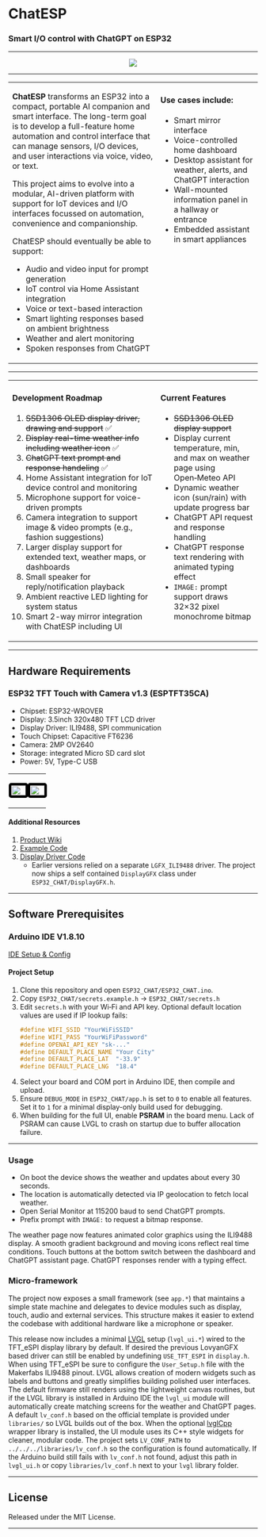 <h1 align="left" class="rainbow">ChatESP</h1>
<h3 align="left">Smart I/O control with ChatGPT on ESP32</h3>

---

<p align="center">
  <img src="chatESP-banner.gif">
</p>

---

<table>
  <tr>
    <td style="vertical-align:top; width:60%">

**ChatESP** transforms an ESP32 into a compact, portable AI companion and smart interface. The long-term goal is to develop a full-feature home automation and control interface that can manage sensors, I/O devices, and user interactions via voice, video, or text.

This project aims to evolve into a modular, AI-driven platform with support for IoT devices and I/O interfaces focussed on automation, convenience and companionship.

ChatESP should eventually be able to support:

- Audio and video input for prompt generation
- IoT control via Home Assistant integration
- Voice or text-based interaction
- Smart lighting responses based on ambient brightness
- Weather and alert monitoring
- Spoken responses from ChatGPT

</td>
    <td style="vertical-align:top; padding-left:1%; width:40%">

<h4>Use cases include:</h4>

- Smart mirror interface
- Voice-controlled home dashboard
- Desktop assistant for weather, alerts, and ChatGPT interaction
- Wall-mounted information panel in a hallway or entrance
- Embedded assistant in smart appliances

</td>
  </tr>
</table>

---

<table>
  <tr>
    <td style="vertical-align:top; width:60%">

#### Development Roadmap

1. ~~SSD1306 OLED display driver, drawing and support~~ ✅
2. ~~Display real-time weather info including weather icon~~ ✅
3. ~~ChatGPT text prompt and response handeling~~ ✅
4. Home Assistant integration for IoT device control and monitoring
5. Microphone support for voice-driven prompts
6. Camera integration to support image & video prompts (e.g., fashion suggestions)
7. Larger display support for extended text, weather maps, or dashboards
8. Small speaker for reply/notification playback
9. Ambient reactive LED lighting for system status
10. Smart 2-way mirror integration with ChatESP including UI

</td>
    <td style="vertical-align:top; padding-left:1%; width:60%">

#### Current Features

- ~~SSD1306 OLED display support~~
- Display current temperature, min, and max on weather page using Open‑Meteo API
- Dynamic weather icon (sun/rain) with update progress bar
- ChatGPT API request and response handling
- ChatGPT response text rendering with animated typing effect
- `IMAGE:` prompt support draws 32×32 pixel monochrome bitmap

</td>
  </tr>
</table>

---

## Hardware Requirements

### ESP32 TFT Touch with Camera v1.3 (ESPTFT35CA)

- Chipset: ESP32-WROVER
- Display: 3.5inch 320x480 TFT LCD driver
- Display Driver: ILI9488, SPI communication
- Touch Chipset: Capacitive FT6236
- Camera: 2MP OV2640
- Storage: integrated Micro SD card slot
- Power: 5V, Type-C USB

<table>
  <tr>
    <td style="horizontal-align:middle; padding-left:1%; width:50%">
      <p align="left">
        <img src="https://i.ibb.co/N2gCqTf/ESPTFT35-CA-008.jpg" width="100%" style="border: 5px solid black; border-radius: 5px;">
      </p>
    </td>
    <td style="horizontal-align:middle; padding-left:1%; width:50%">
      <p align="left">
        <img src="https://i.ibb.co/thgTHgH/ESPTFT35-CA-007.jpg" width="100%" style="border: 5px solid black; border-radius: 5px;">
      </p>
    </td>
  </tr>
</table>

#### Additional Resources

1. [Product Wiki](https://wiki.makerfabs.com/MaTouch_3.5_TFT_Touch_with_Camera.html)
2. [Example Code](https://github.com/Makerfabs/Project_Touch-Screen-Camera)
3. [Display Driver Code](https://github.com/microrobotics/ESPTFT35CA)
   - Earlier versions relied on a separate `LGFX_ILI9488` driver.  The project
     now ships a self contained `DisplayGFX` class under `ESP32_CHAT/DisplayGFX.h`.

---

## Software Prerequisites

### Arduino IDE V1.8.10

[IDE Setup & Config](https://www.arduino.cc/en/software)

#### Project Setup

1. Clone this repository and open `ESP32_CHAT/ESP32_CHAT.ino`.
2. Copy `ESP32_CHAT/secrets.example.h` → `ESP32_CHAT/secrets.h`
3. Edit `secrets.h` with your Wi‑Fi and API key. Optional default location values are used if IP lookup fails:
   ```cpp
   #define WIFI_SSID "YourWiFiSSID"
   #define WIFI_PASS "YourWiFiPassword"
   #define OPENAI_API_KEY "sk-..."
   #define DEFAULT_PLACE_NAME "Your City"
   #define DEFAULT_PLACE_LAT  "-33.9"
   #define DEFAULT_PLACE_LNG  "18.4"
   ```
4. Select your board and COM port in Arduino IDE, then compile and upload.
5. Ensure `DEBUG_MODE` in `ESP32_CHAT/app.h` is set to `0` to enable all features. Set it to `1` for a minimal display-only build used for debugging.
6. When building for the full UI, enable **PSRAM** in the board menu.  Lack of
   PSRAM can cause LVGL to crash on startup due to buffer allocation failure.

---

### Usage

- On boot the device shows the weather and updates about every 30 seconds.
- The location is automatically detected via IP geolocation to fetch local weather.
- Open Serial Monitor at 115200 baud to send ChatGPT prompts.
- Prefix prompt with `IMAGE:` to request a bitmap response.

The weather page now features animated color graphics using the ILI9488
display. A smooth gradient background and moving icons reflect real
time conditions. Touch buttons at the bottom switch between the
dashboard and ChatGPT assistant page. ChatGPT responses render with a
typing effect.

### Micro-framework

The project now exposes a small framework (see `app.*`) that maintains a
simple state machine and delegates to device modules such as display,
touch, audio and external services. This structure makes it easier to
extend the codebase with additional hardware like a microphone or
speaker.

This release now includes a minimal [LVGL](https://github.com/lvgl/lvgl)
setup (`lvgl_ui.*`) wired to the TFT_eSPI display library by default.
If desired the previous LovyanGFX based driver can still be enabled by
undefining `USE_TFT_ESPI` in `display.h`. When using TFT_eSPI be sure to
configure the `User_Setup.h` file with the Makerfabs ILI9488 pinout.
LVGL allows creation of modern widgets such
as labels and buttons and greatly simplifies building polished user
interfaces. The
default firmware still renders using the lightweight canvas routines,
but if the LVGL library is installed in Arduino IDE the `lvgl_ui`
module will automatically create matching screens for the weather and
ChatGPT pages. A default `lv_conf.h` based on the official template is
provided under `libraries/` so LVGL builds out of the box. When the
optional [lvglCpp](https://github.com/dev-board-tech/lvglCpp) wrapper
library is installed, the UI module uses its C++ style widgets for
cleaner, modular code.
The project sets `LV_CONF_PATH` to `../../../libraries/lv_conf.h` so the
configuration is found automatically. If the Arduino build still fails
with `lv_conf.h` not found, adjust this path in `lvgl_ui.h` or copy
`libraries/lv_conf.h` next to your `lvgl` library folder.

---

## License

Released under the MIT License.

---
